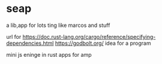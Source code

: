 # seap
a lib,app for lots ting like marcos and stuff

url for https://doc.rust-lang.org/cargo/reference/specifying-dependencies.html
https://godbolt.org/
idea for a program

mini js eninge in rust apps 
for amp